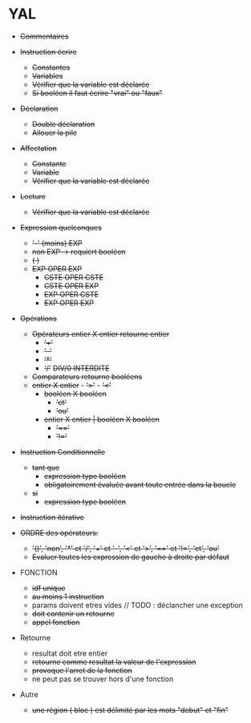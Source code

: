 # YAL

  - ~~Commentaires~~
  - ~~Instruction écrire~~
    - ~~Constantes~~
    - ~~Variables~~
    - ~~Vérifier que la variable est déclarée~~
    - ~~Si booléen il faut écrire "vrai" ou "faux"~~
  - ~~Déclaration~~
    - ~~Double déclaration~~
    - ~~Allouer la pile~~
  - ~~Affectation~~
    - ~~Constante~~
    - ~~Variable~~
    - ~~Vérifier que la variable est déclarée~~
  - ~~Lecture~~
    -  ~~Vérifier que la variable est déclarée~~  

  - ~~Expression quelconques~~
    - ~~'-' (moins) EXP~~
    - ~~non EXP -> requiert booléen~~
    - ~~( )~~
    - ~~EXP OPER EXP~~
      - ~~CSTE OPER CSTE~~
      - ~~CSTE OPER EXP~~
      - ~~EXP OPER CSTE~~
      - ~~EXP OPER EXP~~
  - ~~Opérations~~
    - ~~Opérateurs entier X entier retourne entier~~
        - ~~'+'~~
        - ~~'-'~~
        - ~~'*'~~
        - ~~'/'~~ ~~DIV/0 INTERDITE~~
    - ~~Comparateurs retourne booléens~~
    - ~~entier X entier~~
            - ~~'>'~~
            - ~~'<'~~
        - ~~booléen X booléen~~
            - ~~'et'~~
            - ~~'ou'~~
        - ~~entier X entier | booléen X booléen~~
            - ~~'=='~~
            - ~~'!='~~
  - ~~Instruction Conditionnelle~~
    - ~~tant que~~
        - ~~expression type booléen~~
        - ~~obligatoirement évaluée avant toute entrée dans la boucle~~
    - ~~si~~
        - ~~expression type booléen~~
  - ~~Instruction itérative~~
  - ~~ORDRE des opérateurs:~~
    - ~~'()', 'non', '*' et '/', '+' et '-', '<' et '>', '==' et '!=', 'et', 'ou'~~
    - ~~Evaluer toutes les expression de gauche à droite par défaut~~
   - FONCTION
     - ~~idf unique~~
     - ~~au moins 1 instruction~~
     - params doivent etres vides // TODO : déclancher une exception
     - ~~doit contenir un retourne~~
     - ~~appel fonction~~
  - Retourne
     - resultat doit etre entier
     - ~~retourne comme resultat la valeur de l'expression~~
     - ~~provoque l'arret de la fonction~~
     - ne peut pas se trouver hors d'une fonction
   - Autre
        - ~~une région ( bloc ) est délimité par les mots "debut" et "fin"~~
        